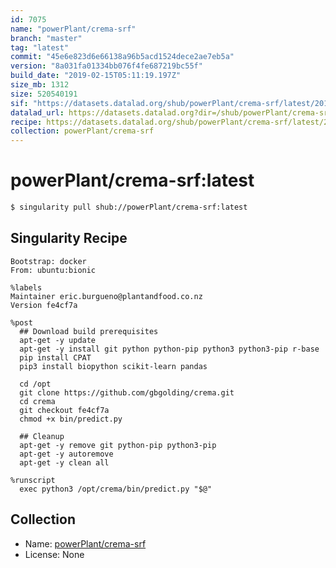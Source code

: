```yaml
---
id: 7075
name: "powerPlant/crema-srf"
branch: "master"
tag: "latest"
commit: "45e6e823d6e66138a96b5acd1524dece2ae7eb5a"
version: "8a031fa01334bb076f4fe687219bc55f"
build_date: "2019-02-15T05:11:19.197Z"
size_mb: 1312
size: 520540191
sif: "https://datasets.datalad.org/shub/powerPlant/crema-srf/latest/2019-02-15-45e6e823-8a031fa0/8a031fa01334bb076f4fe687219bc55f.simg"
datalad_url: https://datasets.datalad.org?dir=/shub/powerPlant/crema-srf/latest/2019-02-15-45e6e823-8a031fa0/
recipe: https://datasets.datalad.org/shub/powerPlant/crema-srf/latest/2019-02-15-45e6e823-8a031fa0/Singularity
collection: powerPlant/crema-srf
---
```


# powerPlant/crema-srf:latest

```bash
$ singularity pull shub://powerPlant/crema-srf:latest
```

## Singularity Recipe

```singularity
Bootstrap: docker
From: ubuntu:bionic

%labels
Maintainer eric.burgueno@plantandfood.co.nz
Version fe4cf7a

%post
  ## Download build prerequisites
  apt-get -y update
  apt-get -y install git python python-pip python3 python3-pip r-base
  pip install CPAT
  pip3 install biopython scikit-learn pandas

  cd /opt
  git clone https://github.com/gbgolding/crema.git
  cd crema
  git checkout fe4cf7a
  chmod +x bin/predict.py

  ## Cleanup
  apt-get -y remove git python-pip python3-pip
  apt-get -y autoremove
  apt-get -y clean all

%runscript
  exec python3 /opt/crema/bin/predict.py "$@"
```

## Collection

 - Name: [powerPlant/crema-srf](https://github.com/powerPlant/crema-srf)
 - License: None

